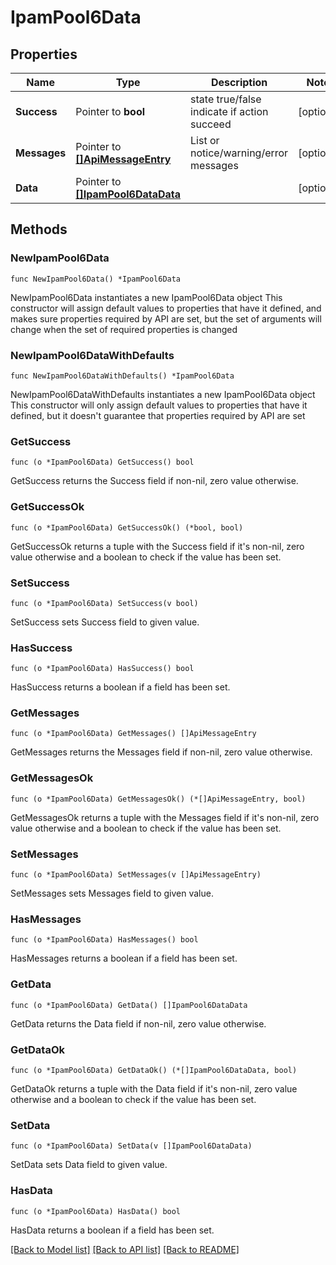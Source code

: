 # IpamPool6Data

## Properties

Name | Type | Description | Notes
------------ | ------------- | ------------- | -------------
**Success** | Pointer to **bool** | state true/false indicate if action succeed | [optional] 
**Messages** | Pointer to [**[]ApiMessageEntry**](ApiMessageEntry.md) | List or notice/warning/error messages | [optional] 
**Data** | Pointer to [**[]IpamPool6DataData**](IpamPool6DataData.md) |  | [optional] 

## Methods

### NewIpamPool6Data

`func NewIpamPool6Data() *IpamPool6Data`

NewIpamPool6Data instantiates a new IpamPool6Data object
This constructor will assign default values to properties that have it defined,
and makes sure properties required by API are set, but the set of arguments
will change when the set of required properties is changed

### NewIpamPool6DataWithDefaults

`func NewIpamPool6DataWithDefaults() *IpamPool6Data`

NewIpamPool6DataWithDefaults instantiates a new IpamPool6Data object
This constructor will only assign default values to properties that have it defined,
but it doesn't guarantee that properties required by API are set

### GetSuccess

`func (o *IpamPool6Data) GetSuccess() bool`

GetSuccess returns the Success field if non-nil, zero value otherwise.

### GetSuccessOk

`func (o *IpamPool6Data) GetSuccessOk() (*bool, bool)`

GetSuccessOk returns a tuple with the Success field if it's non-nil, zero value otherwise
and a boolean to check if the value has been set.

### SetSuccess

`func (o *IpamPool6Data) SetSuccess(v bool)`

SetSuccess sets Success field to given value.

### HasSuccess

`func (o *IpamPool6Data) HasSuccess() bool`

HasSuccess returns a boolean if a field has been set.

### GetMessages

`func (o *IpamPool6Data) GetMessages() []ApiMessageEntry`

GetMessages returns the Messages field if non-nil, zero value otherwise.

### GetMessagesOk

`func (o *IpamPool6Data) GetMessagesOk() (*[]ApiMessageEntry, bool)`

GetMessagesOk returns a tuple with the Messages field if it's non-nil, zero value otherwise
and a boolean to check if the value has been set.

### SetMessages

`func (o *IpamPool6Data) SetMessages(v []ApiMessageEntry)`

SetMessages sets Messages field to given value.

### HasMessages

`func (o *IpamPool6Data) HasMessages() bool`

HasMessages returns a boolean if a field has been set.

### GetData

`func (o *IpamPool6Data) GetData() []IpamPool6DataData`

GetData returns the Data field if non-nil, zero value otherwise.

### GetDataOk

`func (o *IpamPool6Data) GetDataOk() (*[]IpamPool6DataData, bool)`

GetDataOk returns a tuple with the Data field if it's non-nil, zero value otherwise
and a boolean to check if the value has been set.

### SetData

`func (o *IpamPool6Data) SetData(v []IpamPool6DataData)`

SetData sets Data field to given value.

### HasData

`func (o *IpamPool6Data) HasData() bool`

HasData returns a boolean if a field has been set.


[[Back to Model list]](../README.md#documentation-for-models) [[Back to API list]](../README.md#documentation-for-api-endpoints) [[Back to README]](../README.md)


